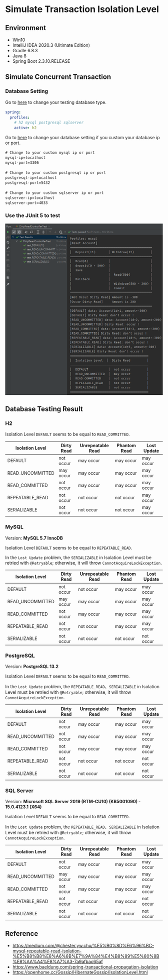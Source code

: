 # Simulate Transaction Isolation Level

## Environment
- Win10
- IntelliJ IDEA 2020.3 (Ultimate Edition)
- Gradle 6.8.3
- Java 8
- Spring Boot 2.3.10.RELEASE

## Simulate Concurrent Transaction

###  Database Setting

Go to [here](src/main/resources/config/application.yml) to change your testing database type.
```yaml
spring:
  profiles:
    # h2 mysql postgresql sqlserver
    active: h2
```

Go to [here](src/main/resources/config/database-setting.properties) to change your database setting if you custom your database ip or port.
```properties
# Change to your custom mysql ip or port
mysql-ip=localhost
mysql-port=3306

# Change to your custom postgresql ip or port
postgresql-ip=localhost
postgresql-port=5432

# Change to your custom sqlserver ip or port
sqlserver-ip=localhost
sqlserver-port=4033
```

### Use the JUnit 5 to test

![001](images/001.png)


## Database Testing Result

### H2

Isolation Level `DEFAULT` seems to be equal to `READ_COMMITTED`.

| Isolation Level | Dirty Read | Unrepeatable Read | Phantom Read | Lost Update |
| --------------- | ---------- | ----------------- | ------------ | ----------- |
| DEFAULT         | not occur  | may occur         | may occur    | may occur   |
| READ_UNCOMMITTED| may occur  | may occur         | may occur    | may occur   |
| READ_COMMITTED  | not occur  | may occur         | may occur    | may occur   |
| REPEATABLE_READ | not occur  | not occur         | not occur    | may occur   |
| SERIALIZABLE    | not occur  | not occur         | not occur    | may occur   |

### MySQL

Version: **MySQL 5.7 InnoDB**

Isolation Level `DEFAULT` seems to be equal to `REPEATABLE_READ`.

In the `Lost Update` problem, the `SERIALIZABLE` in Isolation Level must be retried with `@Retryable`; otherwise, it will throw `CannotAcquireLockException`.

| Isolation Level  | Dirty Read | Unrepeatable Read | Phantom Read | Lost Update |
| ---------------- | ---------- | ----------------- | ------------ | ----------- |
| DEFAULT          | not occur  | not occur         | may occur    | may occur   |
| READ_UNCOMMITTED | may occur  | may occur         | may occur    | may occur   |
| READ_COMMITTED   | not occur  | may occur         | may occur    | may occur   |
| REPEATABLE_READ  | not occur  | not occur         | may occur    | may occur   |
| SERIALIZABLE     | not occur  | not occur         | not occur    | not occur   |

### PostgreSQL 

Version: **PostgreSQL 13.2**

Isolation Level `DEFAULT` seems to be equal to `READ_COMMITTED`.

In the `Lost Update` problem, the `REPEATABLE_READ`、`SERIALIZABLE` in Isolation Level must be retried with `@Retryable`; otherwise, it will throw `CannotAcquireLockException`.

| Isolation Level  | Dirty Read | Unrepeatable Read | Phantom Read | Lost Update |
| ---------------- | ---------- | ----------------- | ------------ | ----------- |
| DEFAULT          | not occur  | may occur         | may occur    | may occur   |
| READ_UNCOMMITTED | not occur  | may occur         | may occur    | may occur   |
| READ_COMMITTED   | not occur  | may occur         | may occur    | may occur   |
| REPEATABLE_READ  | not occur  | not occur         | not occur    | not occur   |
| SERIALIZABLE     | not occur  | not occur         | not occur    | not occur   |

### SQL Server

Version: **Microsoft SQL Server 2019 (RTM-CU10) (KB5001090) - 15.0.4123.1 (X64)**

Isolation Level `DEFAULT` seems to be equal to `READ_COMMITTED`.

In the `Lost Update` problem, the `REPEATABLE_READ`、`SERIALIZABLE` in Isolation Level must be retried with `@Retryable`; otherwise, it will throw `CannotAcquireLockException`.

| Isolation Level  | Dirty Read | Unrepeatable Read | Phantom Read | Lost Update |
| ---------------- | ---------- | ----------------- | ------------ | ----------- |
| DEFAULT          | not occur  | may occur         | may occur    | may occur   |
| READ_UNCOMMITTED | may occur  | may occur         | may occur    | may occur   |
| READ_COMMITTED   | not occur  | may occur         | may occur    | may occur   |
| REPEATABLE_READ  | not occur  | not occur         | may occur    | not occur   |
| SERIALIZABLE     | not occur  | not occur         | not occur    | not occur   |


## Reference
- https://medium.com/@chester.yw.chu/%E5%B0%8D%E6%96%BC-mysql-repeatable-read-isolation-%E5%B8%B8%E8%A6%8B%E7%9A%84%E4%B8%89%E5%80%8B%E8%AA%A4%E8%A7%A3-7a9afbac65af
- https://www.baeldung.com/spring-transactional-propagation-isolation
- https://openhome.cc/Gossip/HibernateGossip/IsolationLevel.html